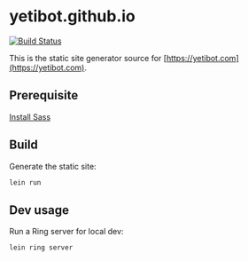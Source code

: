 # yetibot.github.io

[![Build Status](https://travis-ci.org/yetibot/yetibot.github.io.svg?branch=source)](https://travis-ci.org/yetibot/yetibot.github.io)

This is the static site generator source for
[https://yetibot.com](https://yetibot.com).

## Prerequisite
[Install Sass](https://sass-lang.com/install)

## Build

Generate the static site:

```bash
lein run
```

## Dev usage

Run a Ring server for local dev:

```bash
lein ring server
```
